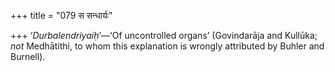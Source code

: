 +++
title = "079 स सन्धार्यः"

+++
‘*Durbalendriyaiḥ*’—‘Of uncontrolled organs’ (Govindarāja and Kullūka;
*not* Medhātithi, to whom this explanation is wrongly attributed by
Buhler and Burnell).
